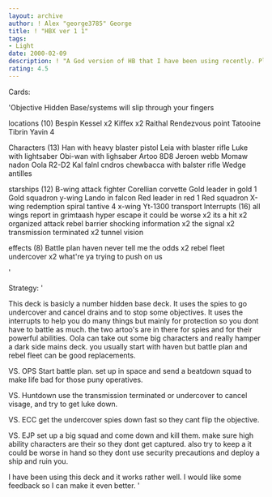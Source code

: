```yaml
---
layout: archive
author: ! Alex "george3785" George
title: ! "HBX ver 1 1"
tags:
- Light
date: 2000-02-09
description: ! "A God version of HB that I have been using recently. Please Review."
rating: 4.5
---
```

Cards: 

'Objective
Hidden Base/systems will slip through your fingers

locations (10)
Bespin
Kessel x2
Kiffex x2
Raithal
Rendezvous point
Tatooine
Tibrin
Yavin 4

Characters (13)
Han with heavy blaster pistol
Leia with blaster rifle
Luke with lightsaber
Obi-wan with lighsaber
Artoo
8D8
Jeroen webb
Momaw nadon
Oola
R2-D2
Kal falnl cndros
chewbacca with balster rifle
Wedge antilles

starships (12)
B-wing attack fighter
Corellian corvette
Gold leader in gold 1
Gold squadron y-wing
Lando in falcon
Red leader in red 1
Red squadron X-wing
redemption
spiral
tantive 4
x-wing
Yt-1300 transport
Interrupts (16)
all wings report in
grimtaash
hyper escape
it could be worse x2
its a hit x2
organized attack
rebel barrier
shocking information x2
the signal x2
transmission terminated x2
tunnel vision

effects (8)
Battle plan
haven
never tell me the odds x2
rebel fleet
undercover x2
what're ya trying to push on us










'

Strategy: '

This deck is basicly a number hidden base deck. It uses the spies to go undercover and cancel drains and to stop some objectives. It uses the interrupts to help you do many things but mainly for protection so you dont have to battle as much.
the two artoo's are in there for spies and for their powerful abilities. Oola can take out some big characters and really hamper a dark side mains deck. you usually start with haven but battle plan and rebel fleet can be good replacements.

VS. OPS
Start battle plan. set up in space and send a beatdown squad to make life bad for those puny operatives.

VS. Huntdown
use the transmission terminated or undercover to cancel visage, and try to get luke down.

VS. ECC
get the undercover spies down fast so they cant flip the objective.

VS. EJP
set up a big squad and come down and kill them. make sure high ability characters are their so they dont get captured. also try to keep a it could be worse in hand so they dont use security precautions and deploy a ship and ruin you.

I have been using this deck and it works rather well. I would like some feedback so I can make it even better. '